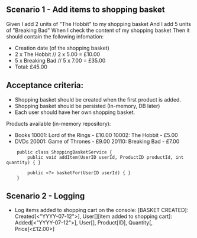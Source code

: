 ## Scenario 1 - Add items to shopping basket

Given I add 2 units of "The Hobbit" to my shopping basket And I add 5 units of "Breaking Bad" When I check the content of my shopping basket Then it should contain the following infomation:

- Creation date (of the shopping basket)
- 2 x The Hobbit // 2 x 5.00 = £10.00
- 5 x Breaking Bad // 5 x 7.00 = £35.00
- Total: £45.00

## Acceptance criteria:
- Shopping basket should be created when the first product is added.
- Shopping basket should be persisted (In-memory, DB later)
- Each user should have her own shopping basket.

Products available (in-memory repository):

- Books
  10001: Lord of the Rings - £10.00
  10002: The Hobbit - £5.00
- DVDs
  20001: Game of Thrones - £9.00
  20110: Breaking Bad - £7.00

```
    public class ShoppingBasketService {
        public void addItem(UserID userId, ProductID productId, int quantity) { }

        public <?> basketFor(UserID userId) { }
    }
```

## Scenario 2 - Logging

- Log items added to shopping cart on the console:
  [BASKET CREATED]: Created[<"YYYY-07-12">], User[][item added to shopping cart]: Added[<"YYYY-07-12">], User[], Product[ID], Quantity[, Price[<£12.00>]
